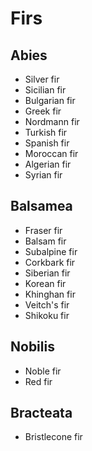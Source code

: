 # Firs

## Abies

 * Silver fir
 * Sicilian fir
 * Bulgarian fir
 * Greek fir
 * Nordmann fir
 * Turkish fir
 * Spanish fir
 * Moroccan fir
 * Algerian fir
 * Syrian fir

## Balsamea

 * Fraser fir
 * Balsam fir
 * Subalpine fir
 * Corkbark fir
 * Siberian fir
 * Korean fir
 * Khinghan fir
 * Veitch's fir
 * Shikoku fir

## Nobilis

 * Noble fir
 * Red fir

## Bracteata

 * Bristlecone fir
